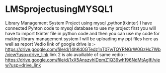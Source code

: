 # LMSprojectusingMYSQL1
Library Management System Project using mysql  ,python(tkinter)
I have connected Pyhton code to mysql database to use my project first you will have  to import tkinter file in python code and then you can use my code for making library management system 
I will be uploading my ppt files here as well as report
Vedio link of google drive is :-https://drive.google.com/file/d/14hKd0GTedz1nT07wTQYRNGrW0GzHc7Wb/view?usp=drive_link
link 2 is alo availiable of same vedio  :- https://drive.google.com/file/d/1xX5AnszvhIDpmZ1Q39wh196NdMtAgIfi/view?usp=drive_link
